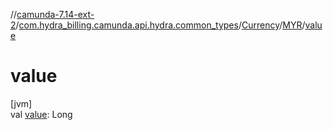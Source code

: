 //[camunda-7.14-ext-2](../../../../index.md)/[com.hydra_billing.camunda.api.hydra.common_types](../../index.md)/[Currency](../index.md)/[MYR](index.md)/[value](value.md)

# value

[jvm]\
val [value](value.md): Long
